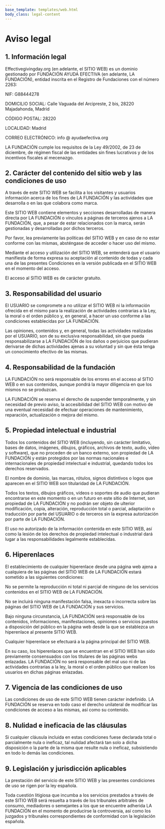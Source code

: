 ```yaml
---
base_template: templates/web.html
body_class: legal-content
---
```


# Aviso legal

## 1. Información legal

Effectivegivingday.org (en adelante, el SITIO WEB) es un dominio gestionado por FUNDACIÓN AYUDA EFECTIVA (en adelante, LA FUNDACIÓN), entidad inscrita en el Registro de Fundaciones con el número 2263:

NIF: G88444278

DOMICILIO SOCIAL: Calle Vaguada del Arcipreste, 2 bis, 28220 Majadahonda, Madrid

CÓDIGO POSTAL: 28220

LOCALIDAD: Madrid

CORREO ELECTRÓNICO: info @ ayudaefectiva.org

LA FUNDACIÓN cumple los requisitos de la Ley 49/2002, de 23 de diciembre, de régimen fiscal de las entidades sin fines lucrativos y de los incentivos fiscales al mecenazgo.

## 2. Carácter del contenido del sitio web y las condiciones de uso

A través de este SITIO WEB se facilita a los visitantes y usuarios información acerca de los fines de LA FUNDACIÓN y las actividades que desarrolla o en las que colabora como marca.

Este SITIO WEB contiene elementos y secciones desarrolladas de manera directa por LA FUNDACIÓN o vínculos a páginas de terceros ajenos a LA FUNDACIÓN, que, a pesar de estar relacionados con la marca, serán gestionadas y desarrolladas por dichos terceros.

Por favor, lea previamente las políticas del SITIO WEB y en caso de no estar conforme con las mismas, absténgase de acceder o hacer uso del mismo.

Mediante el acceso y utilización del SITIO WEB, se entenderá que el usuario manifiesta de forma expresa su aceptación al contenido de todas y cada una de las presentes Condiciones en la versión publicada en el SITIO WEB en el momento del acceso.

El acceso al SITIO WEB es de carácter gratuito.

## 3. Responsabilidad del usuario

El USUARIO se compromete a no utilizar el SITIO WEB ni la información ofrecida en el mismo para la realización de actividades contrarias a la Ley, la moral o el orden público y, en general, a hacer un uso conforme a las condiciones establecidas por LA FUNDACIÓN.

Las opiniones, contenidos y, en general, todas las actividades realizadas por el USUARIO, son de su exclusiva responsabilidad, sin que pueda responsabilizarse a LA FUNDACIÓN de los daños o perjuicios que pudieran derivarse de dichas actividades ajenas a su voluntad y sin que ésta tenga un conocimiento efectivo de las mismas.

## 4. Responsabilidad de la fundación

LA FUNDACIÓN no será responsable de los errores en el acceso al SITIO WEB o en sus contenidos, aunque pondrá la mayor diligencia en que los mismos no se produzcan.

LA FUNDACIÓN se reserva el derecho de suspender temporalmente, y sin necesidad de previo aviso, la accesibilidad del SITIO WEB con motivo de una eventual necesidad de efectuar operaciones de mantenimiento, reparación, actualización o mejora del mismo.

## 5. Propiedad intelectual e industrial

Todos los contenidos del SITIO WEB (incluyendo, sin carácter limitativo, bases de datos, imágenes, dibujos, gráficos, archivos de texto, audio, vídeo y software), que no proceden de un banco externo, son propiedad de LA FUNDACIÓN y están protegidos por las normas nacionales e internacionales de propiedad intelectual e industrial, quedando todos los derechos reservados. 

El nombre de dominio, las marcas, rótulos, signos distintivos o logos que aparecen en el SITIO WEB son titularidad de LA FUNDACIÓN.

Todos los textos, dibujos gráficos, vídeos o soportes de audio que pudieran encontrarse en este momento o en un futuro en este sitio de Internet, son propiedad de LA FUNDACIÓN y no podrán ser objeto de ulterior modificación, copia, alteración, reproducción total o parcial, adaptación o traducción por parte del USUARIO o de terceros sin la expresa autorización por parte de LA FUNDACIÓN.

El uso no autorizado de la información contenida en este SITIO WEB, así como la lesión de los derechos de propiedad intelectual o industrial dará lugar a las responsabilidades legalmente establecidas.

## 6. Hiperenlaces

El establecimiento de cualquier hiperenlace desde una página web ajena a cualquiera de las páginas del SITIO WEB de LA FUNDACIÓN estará sometido a las siguientes condiciones:

No se permite la reproducción ni total ni parcial de ninguno de los servicios contenidos en el SITIO WEB de LA FUNDACIÓN.

No se incluirá ninguna manifestación falsa, inexacta o incorrecta sobre las páginas del SITIO WEB de LA FUNDACIÓN y sus servicios.

Bajo ninguna circunstancia, LA FUNDACIÓN será responsable de los contenidos, informaciones, manifestaciones, opiniones o servicios puestos a disposición del público en la página web desde la que se establezca un hiperenlace al presente SITIO WEB.

Cualquier hiperenlace se efectuará a la página principal del SITIO WEB.

En su caso, los hiperenlaces que se encuentran en el SITIO WEB han sido previamente consensuados con los titulares de las páginas webs enlazadas. LA FUNDACIÓN no será responsable del mal uso ni de las actividades contrarias a la ley, la moral o el orden público que realicen los usuarios en dichas páginas enlazadas.

## 7. Vigencia de las condiciones de uso

Las condiciones de uso de este SITIO WEB tienen carácter indefinido. LA FUNDACIÓN se reserva en todo caso el derecho unilateral de modificar las condiciones de acceso a las mismas, así como su contenido.

## 8. Nulidad e ineficacia de las cláusulas

Si cualquier cláusula incluida en estas condiciones fuese declarada total o parcialmente nula o ineficaz, tal nulidad afectará tan solo a dicha disposición o la parte de la misma que resulte nula o ineficaz, subsistiendo en todo lo demás las condiciones.

## 9. Legislación y jurisdicción aplicables

La prestación del servicio de este SITIO WEB y las presentes condiciones de uso se rigen por la ley española.

Toda cuestión litigiosa que incumba a los servicios prestados a través de este SITIO WEB será resuelta a través de los tribunales arbitrales de consumo, mediadores o semejantes a los que se encuentre adherida LA FUNDACIÓN en el momento de producirse la controversia, así como los juzgados y tribunales correspondientes de conformidad con la legislación española.
